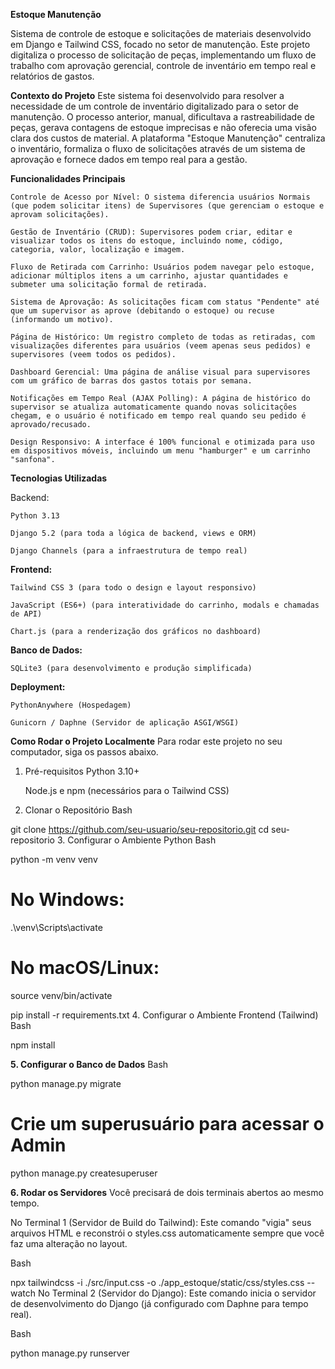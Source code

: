 **Estoque Manutenção**

Sistema de controle de estoque e solicitações de materiais desenvolvido em Django e Tailwind CSS, focado no setor de manutenção.
Este projeto digitaliza o processo de solicitação de peças, implementando um fluxo de trabalho com aprovação gerencial, controle de inventário em tempo real e relatórios de gastos.

**Contexto do Projeto**
Este sistema foi desenvolvido para resolver a necessidade de um controle de inventário digitalizado para o setor de manutenção. 
O processo anterior, manual, dificultava a rastreabilidade de peças, gerava contagens de estoque imprecisas e não oferecia uma visão clara dos custos de material.
A plataforma "Estoque Manutenção" centraliza o inventário, formaliza o fluxo de solicitações através de um sistema de aprovação e fornece dados em tempo real para a gestão.

**Funcionalidades Principais**

    Controle de Acesso por Nível: O sistema diferencia usuários Normais (que podem solicitar itens) de Supervisores (que gerenciam o estoque e aprovam solicitações).

    Gestão de Inventário (CRUD): Supervisores podem criar, editar e visualizar todos os itens do estoque, incluindo nome, código, categoria, valor, localização e imagem.

    Fluxo de Retirada com Carrinho: Usuários podem navegar pelo estoque, adicionar múltiplos itens a um carrinho, ajustar quantidades e submeter uma solicitação formal de retirada.

    Sistema de Aprovação: As solicitações ficam com status "Pendente" até que um supervisor as aprove (debitando o estoque) ou recuse (informando um motivo).

    Página de Histórico: Um registro completo de todas as retiradas, com visualizações diferentes para usuários (veem apenas seus pedidos) e supervisores (veem todos os pedidos).

    Dashboard Gerencial: Uma página de análise visual para supervisores com um gráfico de barras dos gastos totais por semana.

    Notificações em Tempo Real (AJAX Polling): A página de histórico do supervisor se atualiza automaticamente quando novas solicitações chegam, e o usuário é notificado em tempo real quando seu pedido é aprovado/recusado.

    Design Responsivo: A interface é 100% funcional e otimizada para uso em dispositivos móveis, incluindo um menu "hamburger" e um carrinho "sanfona".

**Tecnologias Utilizadas**

Backend:

    Python 3.13

    Django 5.2 (para toda a lógica de backend, views e ORM)

    Django Channels (para a infraestrutura de tempo real)

**Frontend:**

    Tailwind CSS 3 (para todo o design e layout responsivo)

    JavaScript (ES6+) (para interatividade do carrinho, modals e chamadas de API)

    Chart.js (para a renderização dos gráficos no dashboard)

**Banco de Dados:**

    SQLite3 (para desenvolvimento e produção simplificada)

**Deployment:**

    PythonAnywhere (Hospedagem)

    Gunicorn / Daphne (Servidor de aplicação ASGI/WSGI)


**Como Rodar o Projeto Localmente**
Para rodar este projeto no seu computador, siga os passos abaixo.

1. Pré-requisitos
    Python 3.10+

    Node.js e npm (necessários para o Tailwind CSS)

2. Clonar o Repositório
Bash

git clone https://github.com/seu-usuario/seu-repositorio.git
cd seu-repositorio
3. Configurar o Ambiente Python
Bash

python -m venv venv

# No Windows:
.\venv\Scripts\activate
# No macOS/Linux:
source venv/bin/activate

pip install -r requirements.txt
4. Configurar o Ambiente Frontend (Tailwind)
Bash

npm install

**5. Configurar o Banco de Dados**
Bash

python manage.py migrate

# Crie um superusuário para acessar o Admin
python manage.py createsuperuser

**6. Rodar os Servidores**
Você precisará de dois terminais abertos ao mesmo tempo.

No Terminal 1 (Servidor de Build do Tailwind): Este comando "vigia" seus arquivos HTML e reconstrói o styles.css automaticamente sempre que você faz uma alteração no layout.

Bash

npx tailwindcss -i ./src/input.css -o ./app_estoque/static/css/styles.css --watch
No Terminal 2 (Servidor do Django): Este comando inicia o servidor de desenvolvimento do Django (já configurado com Daphne para tempo real).

Bash

python manage.py runserver
